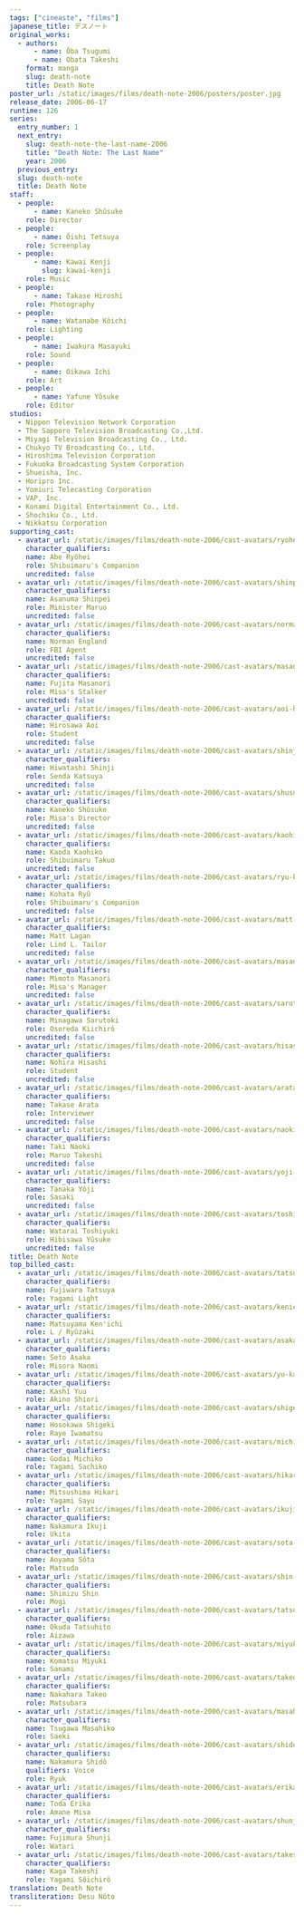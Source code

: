 ```yaml
---
tags: ["cineaste", "films"]
japanese_title: デスノート
original_works:
  - authors:
      - name: Ôba Tsugumi
      - name: Obata Takeshi
    format: manga
    slug: death-note
    title: Death Note
poster_url: /static/images/films/death-note-2006/posters/poster.jpg
release_date: 2006-06-17
runtime: 126
series:
  entry_number: 1
  next_entry:
    slug: death-note-the-last-name-2006
    title: "Death Note: The Last Name"
    year: 2006
  previous_entry:
  slug: death-note
  title: Death Note
staff:
  - people:
      - name: Kaneko Shûsuke
    role: Director
  - people:
      - name: Ôishi Tetsuya
    role: Screenplay
  - people:
      - name: Kawai Kenji
        slug: kawai-kenji
    role: Music
  - people:
      - name: Takase Hiroshi
    role: Photography
  - people:
      - name: Watanabe Kôichi
    role: Lighting
  - people:
      - name: Iwakura Masayuki
    role: Sound
  - people:
      - name: Oikawa Ichi
    role: Art
  - people:
      - name: Yafune Yôsuke
    role: Editor
studios:
  - Nippon Television Network Corporation
  - The Sapporo Television Broadcasting Co.,Ltd.
  - Miyagi Television Broadcasting Co., Ltd.
  - Chukyo TV Broadcasting Co., Ltd.
  - Hiroshima Television Corporation
  - Fukuoka Broadcasting System Corporation
  - Shueisha, Inc.
  - Horipro Inc.
  - Yomiuri Telecasting Corporation
  - VAP, Inc.
  - Konami Digital Entertainment Co., Ltd.
  - Shochiku Co., Ltd.
  - Nikkatsu Corporation
supporting_cast:
  - avatar_url: /static/images/films/death-note-2006/cast-avatars/ryohei-abe-0.jpg
    character_qualifiers:
    name: Abe Ryôhei
    role: Shibuimaru's Companion
    uncredited: false
  - avatar_url: /static/images/films/death-note-2006/cast-avatars/shinpei-asanuma-0.jpg
    character_qualifiers:
    name: Asanuma Shinpei
    role: Minister Maruo
    uncredited: false
  - avatar_url: /static/images/films/death-note-2006/cast-avatars/norman-england-0.jpg
    character_qualifiers:
    name: Norman England
    role: FBI Agent
    uncredited: false
  - avatar_url: /static/images/films/death-note-2006/cast-avatars/masanori-fujita-0.jpg
    character_qualifiers:
    name: Fujita Masanori
    role: Misa's Stalker
    uncredited: false
  - avatar_url: /static/images/films/death-note-2006/cast-avatars/aoi-hirosawa-0.jpg
    character_qualifiers:
    name: Hirosawa Aoi
    role: Student
    uncredited: false
  - avatar_url: /static/images/films/death-note-2006/cast-avatars/shinji-hiwatashi-0.jpg
    character_qualifiers:
    name: Hiwatashi Shinji
    role: Senda Katsuya
    uncredited: false
  - avatar_url: /static/images/films/death-note-2006/cast-avatars/shusuke-kaneko-0.jpg
    character_qualifiers:
    name: Kaneko Shûsuke
    role: Misa's Director
    uncredited: false
  - avatar_url: /static/images/films/death-note-2006/cast-avatars/kaohiko-kaoda-0.jpg
    character_qualifiers:
    name: Kaoda Kaohiko
    role: Shibuimaru Takuo
    uncredited: false
  - avatar_url: /static/images/films/death-note-2006/cast-avatars/ryu-kohata-0.jpg
    character_qualifiers:
    name: Kohata Ryû
    role: Shibuimaru's Companion
    uncredited: false
  - avatar_url: /static/images/films/death-note-2006/cast-avatars/matt-lagan-0.jpg
    character_qualifiers:
    name: Matt Lagan
    role: Lind L. Tailor
    uncredited: false
  - avatar_url: /static/images/films/death-note-2006/cast-avatars/masanori-mimoto-0.jpg
    character_qualifiers:
    name: Mimoto Masanori
    role: Misa's Manager
    uncredited: false
  - avatar_url: /static/images/films/death-note-2006/cast-avatars/sarutoki-minagawa-0.jpg
    character_qualifiers:
    name: Minagawa Sarutoki
    role: Osoreda Kiichirô
    uncredited: false
  - avatar_url: /static/images/films/death-note-2006/cast-avatars/hisashi-nohira-0.jpg
    character_qualifiers:
    name: Nohira Hisashi
    role: Student
    uncredited: false
  - avatar_url: /static/images/films/death-note-2006/cast-avatars/arata-takase-0.jpg
    character_qualifiers:
    name: Takase Arata
    role: Interviewer
    uncredited: false
  - avatar_url: /static/images/films/death-note-2006/cast-avatars/naoki-taki-0.jpg
    character_qualifiers:
    name: Taki Naoki
    role: Maruo Takeshi
    uncredited: false
  - avatar_url: /static/images/films/death-note-2006/cast-avatars/yoji-tanaka-0.jpg
    character_qualifiers:
    name: Tanaka Yôji
    role: Sasaki
    uncredited: false
  - avatar_url: /static/images/films/death-note-2006/cast-avatars/toshiyuki-watarai-0.jpg
    character_qualifiers:
    name: Watarai Toshiyuki
    role: Hibisawa Yûsuke
    uncredited: false
title: Death Note
top_billed_cast:
  - avatar_url: /static/images/films/death-note-2006/cast-avatars/tatsuya-fujiwara-0.jpg
    character_qualifiers:
    name: Fujiwara Tatsuya
    role: Yagami Light
  - avatar_url: /static/images/films/death-note-2006/cast-avatars/kenichi-matsuyama-0.jpg
    character_qualifiers:
    name: Matsuyama Ken'ichi
    role: L / Ryûzaki
  - avatar_url: /static/images/films/death-note-2006/cast-avatars/asaka-seto-0.jpg
    character_qualifiers:
    name: Seto Asaka
    role: Misora Naomi
  - avatar_url: /static/images/films/death-note-2006/cast-avatars/yu-kashii-0.jpg
    character_qualifiers:
    name: Kashî Yuu
    role: Akino Shiori
  - avatar_url: /static/images/films/death-note-2006/cast-avatars/shigeki-hosokawa-0.jpg
    character_qualifiers:
    name: Hosokawa Shigeki
    role: Raye Iwamatsu
  - avatar_url: /static/images/films/death-note-2006/cast-avatars/michiko-godai-0.jpg
    character_qualifiers:
    name: Godai Michiko
    role: Yagami Sachiko
  - avatar_url: /static/images/films/death-note-2006/cast-avatars/hikari-mitsushima-0.jpg
    character_qualifiers:
    name: Mitsushima Hikari
    role: Yagami Sayu
  - avatar_url: /static/images/films/death-note-2006/cast-avatars/ikuji-nakamura-0.jpg
    character_qualifiers:
    name: Nakamura Ikuji
    role: Ukita
  - avatar_url: /static/images/films/death-note-2006/cast-avatars/sota-aoyama-0.jpg
    character_qualifiers:
    name: Aoyama Sôta
    role: Matsuda
  - avatar_url: /static/images/films/death-note-2006/cast-avatars/shin-shimizu-0.jpg
    character_qualifiers:
    name: Shimizu Shin
    role: Mogi
  - avatar_url: /static/images/films/death-note-2006/cast-avatars/tatsuhito-okuda-0.jpg
    character_qualifiers:
    name: Okuda Tatsuhito
    role: Aizawa
  - avatar_url: /static/images/films/death-note-2006/cast-avatars/miyuki-komatsu-0.jpg
    character_qualifiers:
    name: Komatsu Miyuki
    role: Sanami
  - avatar_url: /static/images/films/death-note-2006/cast-avatars/takeo-nakahara-0.jpg
    character_qualifiers:
    name: Nakahara Takeo
    role: Matsubara
  - avatar_url: /static/images/films/death-note-2006/cast-avatars/masahiko-tsugawa-0.jpg
    character_qualifiers:
    name: Tsugawa Masahiko
    role: Saeki
  - avatar_url: /static/images/films/death-note-2006/cast-avatars/shido-nakamura-0.jpg
    character_qualifiers:
    name: Nakamura Shidô
    qualifiers: Voice
    role: Ryuk
  - avatar_url: /static/images/films/death-note-2006/cast-avatars/erika-toda-0.jpg
    character_qualifiers:
    name: Toda Erika
    role: Amane Misa
  - avatar_url: /static/images/films/death-note-2006/cast-avatars/shunji-fujimura-0.jpg
    character_qualifiers:
    name: Fujimura Shunji
    role: Watari
  - avatar_url: /static/images/films/death-note-2006/cast-avatars/takeshi-kaga-0.jpg
    character_qualifiers:
    name: Kaga Takeshi
    role: Yagami Sôichirô
translation: Death Note
transliteration: Desu Nôto
---
```

